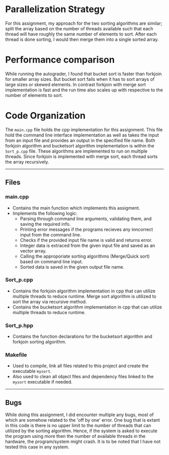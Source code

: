# Parallelization Strategy
For this assignment, my approach for the two sorting algorithms are similar; split the array based on the number of threads available such that each thread will have roughly the same number of elements to sort. After each thread is done sorting, I would then merge them into a single sorted array.

# Performance comparison
While running the autograder, I found that bucket sort is faster than forkjoin for smaller array sizes. But bucket sort fails when it has to sort arrays of large sizes or skewed elements. In contrast forkjoin with merge sort implementation is fast and the run time also scales up with respective to the number of elements to sort.

# Code Organization
The `main.cpp` file holds the cpp implementation for this assignment. This file hold the command line interface implementation as well as takes the input from an input file and provides an output in the specified file name.  Both forkjoin algorithm and bucketsort algorithm implementation is within the `Sort_p.cpp` file. These algorithms are implemented to run on multiple threads. Since forkjoin is implemented with merge sort, each thread sorts the array recursively.

---

## Files

### main.cpp
- Contains the main function which implements this assigment.
- Implements the following logic:
	- Parsing through command line arguments, validating them, and saving the required info.
	- Printing error messages if the programs recieves any inncorrect input from the command line.
	- Checks if the provided input file name is valid and returns error.
	- Integer data is extraced from the given input file and saved as an vector<int> array.
	- Calling the approporiate sorting algorithms (Merge/Quick sort) based on command line input.
	- Sorted data is saved in the given output file name.

### Sort_p.cpp
- Contains the forkjoin algorithm implementation in cpp that can utilize multiple threads to reduce runtime. Merge sort algorithm is utilized to sort the array via recursive method.
- Contains the bucketsort algorithm implementation in cpp that can utilize multiple threads to reduce runtime.

### Sort_p.hpp
- Contains the function declarations for the bucketsort algorithm and forkjoin sorting algorithm.

### Makefile
- Used to compile, link all files related to this project and create the executable `mysort`.
- Also used to clean all object files and dependency files linked to the `mysort` executable if needed.

---

## Bugs
While doing this assignment, I did encounter multiple any bugs, most of which are somehow related to the 'off by one' error. One bug that is extant in this code is there is no upper limit to the number of threads that can utilized by the sorting algorithm. Hence, if the system is asked to execute the program using more then the number of available threads in the hardware, the program/system might crash. It is to be noted that I have not tested this case in any system.